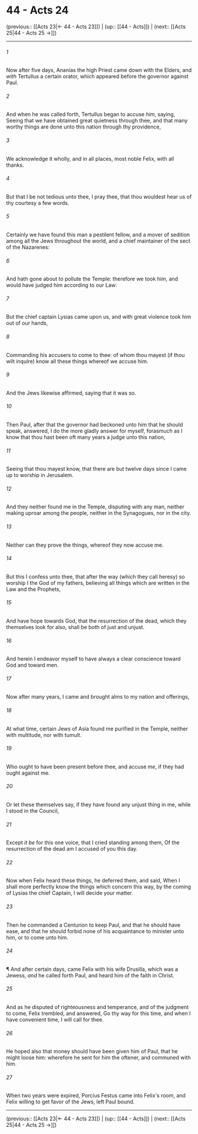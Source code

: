 # 44 - Acts 24

(previous:: [[Acts 23|← 44 - Acts 23]]) | (up:: [[44 - Acts]]) | (next:: [[Acts 25|44 - Acts 25 →]])

***


###### 1 
Now after five days, Ananias the high Priest came down with the Elders, and _with_ Tertullus a certain orator, which appeared before the governor against Paul. 

###### 2 
And when he was called forth, Tertullus began to accuse _him_, saying, Seeing that we have obtained great quietness through thee, and that many worthy things are done unto this nation through thy providence, 

###### 3 
We acknowledge it wholly, and in all places, most noble Felix, with all thanks. 

###### 4 
But that I be not tedious unto thee, I pray thee, that thou wouldest hear us of thy courtesy a few words. 

###### 5 
Certainly we have found this man a pestilent fellow, and a mover of sedition among all the Jews throughout the world, and a chief maintainer of the sect of the Nazarenes: 

###### 6 
And hath gone about to pollute the Temple: therefore we took him, and would have judged him according to our Law: 

###### 7 
But the chief captain Lysias came upon us, and with great violence took him out of our hands, 

###### 8 
Commanding his accusers to come to thee: of whom thou mayest (if thou wilt inquire) know all these things whereof we accuse him. 

###### 9 
And the Jews likewise affirmed, saying that it was so. 

###### 10 
Then Paul, after that the governor had beckoned unto him that he should speak, answered, I do the more gladly answer for myself, forasmuch as I know that thou hast been oft many years a judge unto this nation, 

###### 11 
Seeing that thou mayest know, that there are but twelve days since I came up to worship in Jerusalem. 

###### 12 
And they neither found me in the Temple, disputing with any man, neither making uproar among the people, neither in the Synagogues, nor in the city. 

###### 13 
Neither can they prove the things, whereof they now accuse me. 

###### 14 
But this I confess unto thee, that after the way (which they call heresy) so worship I the God of my fathers, believing all things which are written in the Law and the Prophets, 

###### 15 
And have hope towards God, that the resurrection of the dead, which they themselves look for also, shall be both of just and unjust. 

###### 16 
And herein I endeavor myself to have always a clear conscience toward God and toward men. 

###### 17 
Now after many years, I came and brought alms to my nation and offerings, 

###### 18 
At what time, certain Jews of Asia found me purified in the Temple, neither with multitude, nor with tumult. 

###### 19 
Who ought to have been present before thee, and accuse _me_, if they had ought against me. 

###### 20 
Or let these themselves say, if they have found any unjust thing in me, while I stood in the Council, 

###### 21 
Except _it be_ for this one voice, that I cried standing among them, Of the resurrection of the dead am I accused of you this day. 

###### 22 
Now when Felix heard these things, he deferred them, and said, When I shall more perfectly know the things which concern this way, by the coming of Lysias the chief Captain, I will decide your matter. 

###### 23 
Then he commanded a Centurion to keep Paul, and that he should have ease, and that he should forbid none of his acquaintance to minister unto him, or to come unto him. 

###### 24 
¶ And after certain days, came Felix with his wife Drusilla, which was a Jewess, _and_ he called forth Paul, and heard him of the faith in Christ. 

###### 25 
And as he disputed of righteousness and temperance, and of the judgment to come, Felix trembled, and answered, Go thy way for this time, and when I have convenient time, I will call for thee. 

###### 26 
He hoped also that money should have been given him of Paul, that he might loose him: wherefore he sent for him the oftener, and communed with him. 

###### 27 
When two years were expired, Porcius Festus came into Felix's room, and Felix willing to get favor of the Jews, left Paul bound.

***

(previous:: [[Acts 23|← 44 - Acts 23]]) | (up:: [[44 - Acts]]) | (next:: [[Acts 25|44 - Acts 25 →]])
